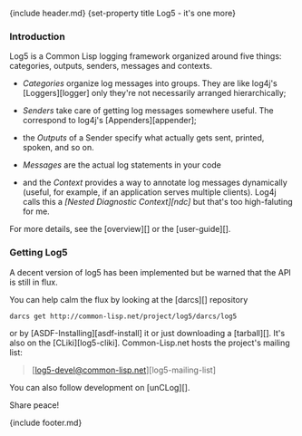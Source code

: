 {include header.md}
{set-property title Log5 - it's one more}

### Introduction 

Log5 is a Common Lisp logging framework organized around five things: categories, outputs, senders, messages and contexts. 

* *Categories* organize log messages into groups. They are like log4j's [Loggers][logger] only they're not necessarily arranged hierarchically; 

* *Senders* take care of getting log messages somewhere useful. The correspond to log4j's [Appenders][appender]; 

* the *Outputs* of a Sender specify what actually gets sent, printed, spoken, and so on.

* *Messages* are the actual log statements in your code

* and the *Context* provides a way to annotate log messages dynamically (useful, for example, if an application serves multiple clients). Log4j calls this a *[Nested Diagnostic Context][ndc]* but that's too high-faluting for me.

For more details, see the [overview][] or the [user-guide][].


### Getting Log5

A decent version of log5 has been implemented but be warned that the API is still in flux. 

You can help calm the flux by looking at the [darcs][] repository

    darcs get http://common-lisp.net/project/log5/darcs/log5

or by [ASDF-Installing][asdf-install] it or just downloading a [tarball][]. It's also on the [CLiki][log5-cliki]. Common-Lisp.net hosts the project's mailing list:

> [log5-devel@common-lisp.net][log5-mailing-list]

You can also follow development on [unCLog][].

Share peace!


{include footer.md}